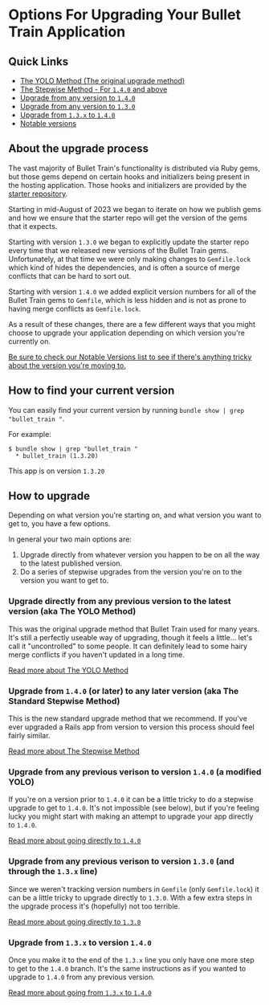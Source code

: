 # Options For Upgrading Your Bullet Train Application

## Quick Links

* [The YOLO Method (The original upgrade method)](/docs/upgrades/yolo.md)
* [The Stepwise Method - For `1.4.0` and above](/docs/upgrades)
* [Upgrade from any version to `1.4.0`](/docs/upgrades/yolo-140.md)
* [Upgrade from any version to `1.3.0`](/docs/upgrades/yolo-130.md)
* [Upgrade from `1.3.x` to `1.4.0`](/docs/upgrades/yolo-140.md)
* [Notable versions](/docs/upgrades/notable-versions)


## About the upgrade process

The vast majority of Bullet Train's functionality is distributed via Ruby gems, but those gems depend on certain
hooks and initializers being present in the hosting application. Those hooks and initializers are provided by the
[starter repository](https://github.com/bullet-train-co/bullet_train).

Starting in mid-August of 2023 we began to iterate on how we publish gems and how we ensure that the starter repo
will get the version of the gems that it expects.

Starting with version `1.3.0` we began to explicitly update the starter repo every time that we released new
versions of the Bullet Train gems. Unfortunately, at that time we were only making changes to `Gemfile.lock`
which kind of hides the dependencies, and is often a source of merge conflicts that can be hard to sort out.

Starting with version `1.4.0` we added explicit version numbers for all of the Bullet Train gems to `Gemfile`,
which is less hidden and is not as prone to having merge conflicts as `Gemfile.lock`.

As a result of these changes, there are a few different ways that you might choose to upgrade your application
depending on which version you're currently on.

[Be sure to check our Notable Versions list to see if there's anything tricky about the version you're moving to.](/docs/upgrades/notable-versions)

## How to find your current version

You can easily find your current version by running `bundle show | grep "bullet_train "`.

For example:

```
$ bundle show | grep "bullet_train "
  * bullet_train (1.3.20)
```

This app is on version `1.3.20`

## How to upgrade

Depending on what version you're starting on, and what version you want to get to, you have a few options.

In general your two main options are:

1. Upgrade directly from whatever version you happen to be on all the way to the latest published version.
2. Do a series of stepwise upgrades from the version you're on to the version you want to get to.

### Upgrade directly from any previous version to the latest version (aka The YOLO Method)

This was the original upgrade method that Bullet Train used for many years. It's still a perfectly useable way of
upgrading, though it feels a little... let's call it "uncontrolled" to some people. It can definitely lead to some
hairy merge conflicts if you haven't updated in a long time.

[Read more about The YOLO Method](/docs/upgrades/yolo.md)

### Upgrade from `1.4.0` (or later) to any later version (aka The Standard Stepwise Method)

This is the new standard upgrade method that we recommend. If you've ever upgraded a Rails app from version to version
this process should feel fairly similar.

[Read more about The Stepwise Method](/docs/upgrades)

### Upgrade from any previous verison to version `1.4.0` (a modified YOLO)

If you're on a version prior to `1.4.0` it can be a little tricky to do a stepwise upgrade to get to `1.4.0`. It's not
impossible (see below), but if you're feeling lucky you might start with making an attempt to upgrade your app directly to `1.4.0`.

[Read more about going directly to `1.4.0`](/docs/upgrades/yolo-140.md)

### Upgrade from any previous verison to version `1.3.0` (and through the `1.3.x` line)

Since we weren't tracking version numbers in `Gemfile` (only `Gemfile.lock`) it can be a little tricky to upgrade
directly to `1.3.0`. With a few extra steps in the upgrade process it's (hopefully) not too terrible.

[Read more about going directly to `1.3.0`](/docs/upgrades/yolo-130.md)

### Upgrade from `1.3.x` to version `1.4.0`

Once you make it to the end of the `1.3.x` line you only have one more step to get to the `1.4.0` branch. It's the
same instructions as if you wanted to upgrade to `1.4.0` from any previous version.

[Read more about going from `1.3.x` to `1.4.0`](/docs/upgrades/yolo-140.md)




